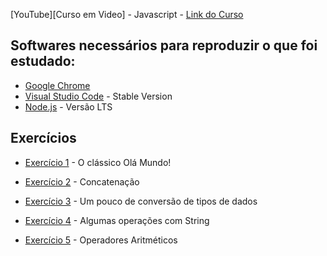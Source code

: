 [YouTube][Curso em Video] - Javascript - [Link do Curso](https://www.youtube.com/watch?v=BXqUH86F-kA&list=PLntvgXM11X6pi7mW0O4ZmfUI1xDSIbmTm)

## Softwares necessários para reproduzir o que foi estudado:

- [Google Chrome](https://www.google.com/chrome/)
- [Visual Studio Code](https://code.visualstudio.com/) - Stable Version
- [Node.js](https://nodejs.org/en/) - Versão LTS

## Exercícios
- [Exercício 1](https://github.com/fabioluizregis/javascript/blob/master/curso_em_video/Aula%2004/ex001.html) - O clássico Olá Mundo!

- [Exercício 2](https://github.com/fabioluizregis/javascript/blob/master/curso_em_video/Aula06/ex002.html) - Concatenação

- [Exercício 3](https://github.com/fabioluizregis/javascript/blob/master/curso_em_video/Aula06/ex003.html) - Um pouco de conversão de tipos de dados

- [Exercício 4](https://github.com/fabioluizregis/javascript/blob/master/curso_em_video/Aula06/ex004.html) - Algumas operações com String

- [Exercício 5](https://github.com/fabioluizregis/javascript/blob/master/curso_em_video/Aula07/ex005.html) - Operadores Aritméticos

